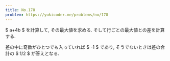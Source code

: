 ```yaml
---
title: No.178
problem: https://yukicoder.me/problems/no/178
---
```

$ a+4b $ を計算して, その最大値を求める. そして行ごとの最大値との差を計算する.

差の中に奇数がひとつでも入っていれば $ -1 $ であり, そうでないときは差の合計の $ 1/2 $ が答えとなる.
